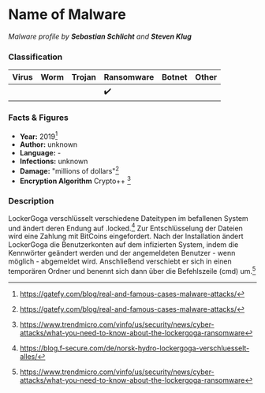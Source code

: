 # Name of Malware

_Malware profile by **Sebastian Schlicht** and **Steven Klug**_

### Classification

| Virus              | Worm               | Trojan             | Ransomware         | Botnet             | Other                                   |
|:-------------------|:-------------------|:-------------------|:-------------------|:-------------------|:----------------------------------------|
|  |  |  | :heavy_check_mark: |  |  |

### Facts & Figures

* **Year:** 2019[^1]
* **Author:** unknown
* **Language:** -
* **Infections:** unknown
* **Damage:** "millions of dollars"[^1]
* **Encryption Algorithm** Crypto++ [^2]


### Description

LockerGoga verschlüsselt verschiedene Dateitypen im befallenen System und ändert deren Endung auf .locked.[^3] Zur Entschlüsselung der Dateien wird eine Zahlung mit BitCoins eingefordert.
Nach der Installation ändert LockerGoga die Benutzerkonten auf dem infizierten System, indem die Kennwörter geändert werden und der angemeldeten Benutzer - wenn möglich - abgemeldet wird. Anschließend verschiebt er sich in einen temporären Ordner und benennt sich dann über die Befehlszeile (cmd) um.[^2]


[^1]: https://gatefy.com/blog/real-and-famous-cases-malware-attacks/
[^2]: https://www.trendmicro.com/vinfo/us/security/news/cyber-attacks/what-you-need-to-know-about-the-lockergoga-ransomware
[^3]: https://blog.f-secure.com/de/norsk-hydro-lockergoga-verschluesselt-alles/
